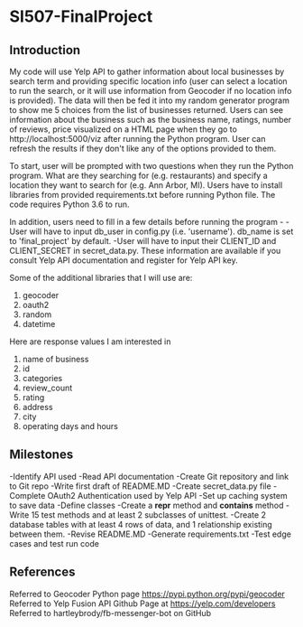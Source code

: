 # SI507-FinalProject

## **Introduction**
My code will use Yelp API to gather information about local businesses by search term and providing specific location info (user can select a location to run the search, or it will use information from Geocoder if no location info is provided). The data will then be fed it into my random generator program to show me 5 choices from the list of businesses returned. Users can see information about the business such as the business name, ratings, number of reviews, price visualized on a HTML page when they go to http://localhost:5000/viz after running the Python program. User can refresh the results if they don't like any of the options provided to them.

To start, user will be prompted with two questions when they run the Python program. What are they searching for (e.g. restaurants) and specify a location they want to search for (e.g. Ann Arbor, MI). Users have to install libraries from provided requirements.txt before running Python file. The code requires Python 3.6 to run. 

In addition, users need to fill in a few details before running the program - 
-User will have to input db_user in config.py (i.e. 'username'). db_name is set to 'final_project' by default.
-User will have to input their CLIENT_ID and CLIENT_SECRET in secret_data.py. These information are available if you consult Yelp API documentation and register for Yelp API key.

Some of the additional libraries that I will use are:
1. geocoder
2. oauth2
3. random
4. datetime

Here are response values I am interested in 
1. name of business
2. id
3. categories
4. review_count
5. rating
6. address
7. city
8. operating days and hours

## **Milestones**
-Identify API used
-Read API documentation
-Create Git repository and link to Git repo
-Write first draft of README.MD
-Create secret_data.py file
-Complete OAuth2 Authentication used by Yelp API
-Set up caching system to save data
-Define classes
-Create a __repr__ method and __contains__ method
-Write 15 test methods and at least 2 subclasses of unittest.
-Create 2 database tables with at least 4 rows of data, and 1 relationship existing between them.
-Revise README.MD
-Generate requirements.txt
-Test edge cases and test run code

## **References**
Referred to Geocoder Python page https://pypi.python.org/pypi/geocoder
Referred to Yelp Fusion API Github Page at https://yelp.com/developers
Referred to hartleybrody/fb-messenger-bot on GitHub


